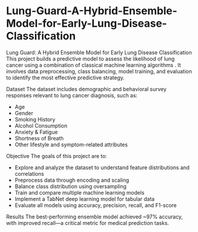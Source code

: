 # Lung-Guard-A-Hybrid-Ensemble-Model-for-Early-Lung-Disease-Classification

Lung Guard: A Hybrid Ensemble Model for Early Lung Disease Classification
This project builds a predictive model to assess the likelihood of lung cancer using a combination of classical machine learning algorithms . It involves data preprocessing, class balancing, model training, and evaluation to identify the most effective predictive strategy.

 Dataset
The dataset includes demographic and behavioral survey responses relevant to lung cancer diagnosis, such as:
* Age
* Gender
* Smoking History
* Alcohol Consumption
* Anxiety & Fatigue
* Shortness of Breath
* Other lifestyle and symptom-related attributes

 Objective
The goals of this project are to:
* Explore and analyze the dataset to understand feature distributions and correlations
* Preprocess data through encoding and scaling
* Balance class distribution using oversampling
* Train and compare multiple machine learning models
* Implement a TabNet deep learning model for tabular data
* Evaluate all models using accuracy, precision, recall, and F1-score



 Results
The best-performing ensemble model achieved ~97% accuracy, with improved recall—a critical metric for medical prediction tasks.
